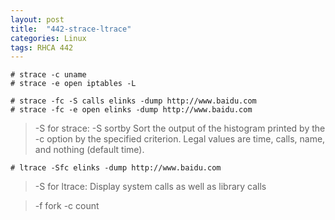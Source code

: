 ```yaml
---
layout: post
title:  "442-strace-ltrace"
categories: Linux
tags: RHCA 442
---
```


```
# strace -c uname
# strace -e open iptables -L
```

```
# strace -fc -S calls elinks -dump http://www.baidu.com
# strace -fc -e open elinks -dump http://www.baidu.com
```

> -S for strace:
> 	-S sortby   Sort the output of the histogram printed by the -c option by the specified criterion.  Legal values are time, calls, name, and nothing (default time).

```
# ltrace -Sfc elinks -dump http://www.baidu.com
```

> -S for ltrace:
	Display system calls as well as library calls

> -f fork -c count
